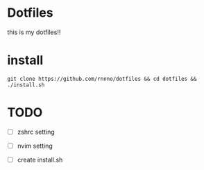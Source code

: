 # Dotfiles
this is my dotfiles!!

# install
```
git clone https://github.com/rnnno/dotfiles && cd dotfiles && ./install.sh

```

# TODO
- [ ] zshrc setting
- [ ] nvim setting
- [ ] create install.sh


